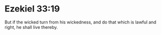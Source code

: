 # Ezekiel 33:19

But if the wicked turn from his wickedness, and do that which is lawful and right, he shall live thereby.